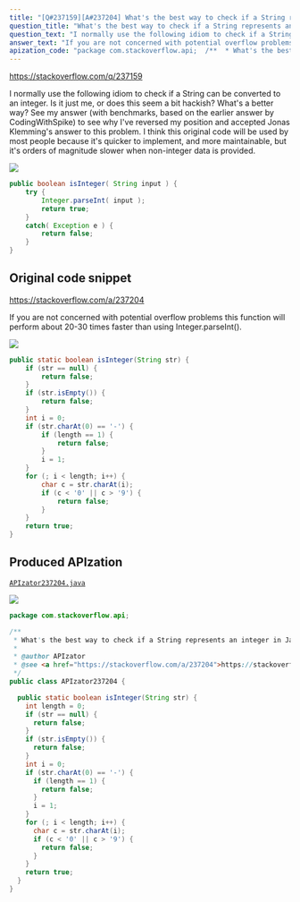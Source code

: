 ```yaml
---
title: "[Q#237159][A#237204] What's the best way to check if a String represents an integer in Java?"
question_title: "What's the best way to check if a String represents an integer in Java?"
question_text: "I normally use the following idiom to check if a String can be converted to an integer. Is it just me, or does this seem a bit hackish?  What's a better way? See my answer (with benchmarks, based on the earlier answer by CodingWithSpike) to see why I've reversed my position and accepted Jonas Klemming's answer to this problem.  I think this original code will be used by most people because it's quicker to implement, and more maintainable, but it's orders of magnitude slower when non-integer data is provided."
answer_text: "If you are not concerned with potential overflow problems this function will perform about 20-30 times faster than using Integer.parseInt()."
apization_code: "package com.stackoverflow.api;  /**  * What's the best way to check if a String represents an integer in Java?  *  * @author APIzator  * @see <a href=\"https://stackoverflow.com/a/237204\">https://stackoverflow.com/a/237204</a>  */ public class APIzator237204 {    public static boolean isInteger(String str) {     int length = 0;     if (str == null) {       return false;     }     if (str.isEmpty()) {       return false;     }     int i = 0;     if (str.charAt(0) == '-') {       if (length == 1) {         return false;       }       i = 1;     }     for (; i < length; i++) {       char c = str.charAt(i);       if (c < '0' || c > '9') {         return false;       }     }     return true;   } }"
---
```


https://stackoverflow.com/q/237159

I normally use the following idiom to check if a String can be converted to an integer.
Is it just me, or does this seem a bit hackish?  What&#x27;s a better way?
See my answer (with benchmarks, based on the earlier answer by CodingWithSpike) to see why I&#x27;ve reversed my position and accepted Jonas Klemming&#x27;s answer to this problem.  I think this original code will be used by most people because it&#x27;s quicker to implement, and more maintainable, but it&#x27;s orders of magnitude slower when non-integer data is provided.


<div class="code-logo"><img src="/stackoverflow.png" /></div>

```java
public boolean isInteger( String input ) {
    try {
        Integer.parseInt( input );
        return true;
    }
    catch( Exception e ) {
        return false;
    }
}
```


## Original code snippet

https://stackoverflow.com/a/237204

If you are not concerned with potential overflow problems this function will perform about 20-30 times faster than using Integer.parseInt().

<div class="code-logo"><img src="/stackoverflow.png" /></div>

```java
public static boolean isInteger(String str) {
    if (str == null) {
        return false;
    }
    if (str.isEmpty()) {
        return false;
    }
    int i = 0;
    if (str.charAt(0) == '-') {
        if (length == 1) {
            return false;
        }
        i = 1;
    }
    for (; i < length; i++) {
        char c = str.charAt(i);
        if (c < '0' || c > '9') {
            return false;
        }
    }
    return true;
}
```

## Produced APIzation

[`APIzator237204.java`](https://github.com/pasqualesalza/apization-temp/raw/main/data/search/APIzator237204.java)

<div class="code-logo"><img src="/apizator.png" /></div>

```java
package com.stackoverflow.api;

/**
 * What's the best way to check if a String represents an integer in Java?
 *
 * @author APIzator
 * @see <a href="https://stackoverflow.com/a/237204">https://stackoverflow.com/a/237204</a>
 */
public class APIzator237204 {

  public static boolean isInteger(String str) {
    int length = 0;
    if (str == null) {
      return false;
    }
    if (str.isEmpty()) {
      return false;
    }
    int i = 0;
    if (str.charAt(0) == '-') {
      if (length == 1) {
        return false;
      }
      i = 1;
    }
    for (; i < length; i++) {
      char c = str.charAt(i);
      if (c < '0' || c > '9') {
        return false;
      }
    }
    return true;
  }
}

```
